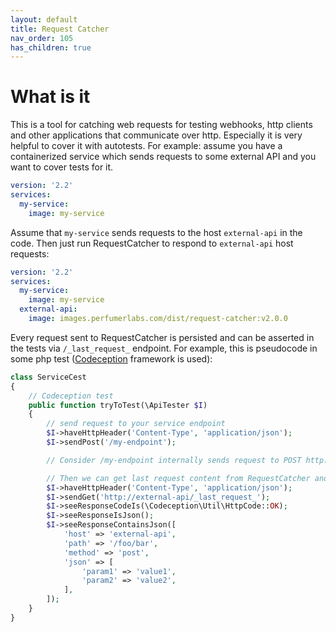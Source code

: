```yaml
---
layout: default
title: Request Catcher
nav_order: 105
has_children: true
---
```


What is it
==========

This is a tool for catching web requests for testing webhooks, http clients and other applications that communicate over http.
Especially it is very helpful to cover it with autotests.
For example: assume you have a containerized service which sends requests to some external API and you want to cover tests for it.

```yml
version: '2.2'
services:
  my-service:
    image: my-service
```

Assume that `my-service` sends requests to the host `external-api` in the code.
Then just run RequestCatcher to respond to `external-api` host requests:

```yml
version: '2.2'
services:
  my-service:
    image: my-service
  external-api:
    image: images.perfumerlabs.com/dist/request-catcher:v2.0.0
```

Every request sent to RequestCatcher is persisted and can be asserted in the tests via `/_last_request_` endpoint.
For example, this is pseudocode in some php test ([Codeception](https://codeception.com/) framework is used):

```php
class ServiceCest
{
    // Codeception test
    public function tryToTest(\ApiTester $I)
    {
        // send request to your service endpoint
        $I->haveHttpHeader('Content-Type', 'application/json');
        $I->sendPost('/my-endpoint');

        // Consider /my-endpoint internally sends request to POST http://external-api/foo/bar with some json payload

        // Then we can get last request content from RequestCatcher and assert it
        $I->haveHttpHeader('Content-Type', 'application/json');
        $I->sendGet('http://external-api/_last_request_');
        $I->seeResponseCodeIs(\Codeception\Util\HttpCode::OK);
        $I->seeResponseIsJson();
        $I->seeResponseContainsJson([
            'host' => 'external-api',
            'path' => '/foo/bar',
            'method' => 'post',
            'json' => [
                'param1' => 'value1',
                'param2' => 'value2',
            ],
        ]);
    }
}
```